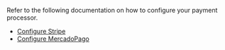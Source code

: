 Refer to the following documentation on how to configure your payment processor.

- [Configure Stripe](../../payment-processors/stripe.md)
- [Configure MercadoPago](../../payment-processors/mercadopago.md)

